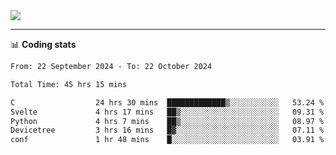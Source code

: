 <picture>
  <source
  srcset="https://github-readme-stats.vercel.app/api?username=sant0s12&show_icons=true&theme=dark"
  media="(prefers-color-scheme: dark)"
  />
  <source
  srcset="https://github-readme-stats.vercel.app/api?username=sant0s12&show_icons=true"
  media="(prefers-color-scheme: light)"
  />
  <img src="https://github-readme-stats.vercel.app/api?username=sant0s12&show_icons=true" />
</picture>

---

📊 **Coding stats**

<!--START_SECTION:waka-->

```txt
From: 22 September 2024 - To: 22 October 2024

Total Time: 45 hrs 15 mins

C                  24 hrs 30 mins  █████████████▒░░░░░░░░░░░   53.24 %
Svelte             4 hrs 17 mins   ██▒░░░░░░░░░░░░░░░░░░░░░░   09.31 %
Python             4 hrs 7 mins    ██▒░░░░░░░░░░░░░░░░░░░░░░   08.97 %
Devicetree         3 hrs 16 mins   █▓░░░░░░░░░░░░░░░░░░░░░░░   07.11 %
conf               1 hr 48 mins    █░░░░░░░░░░░░░░░░░░░░░░░░   03.91 %
```

<!--END_SECTION:waka-->
